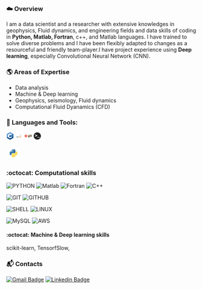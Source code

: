 ### :cloud: Overview 
I am a data scientist and a researcher with extensive knowledges in geophysics, Fluid dynamics, and engineering fields and data skills of coding in **Python, Matlab, Fortran**, c++, and Matlab languages. I have trained to solve diverse problems and I have been flexibly adapted to changes as a resourceful and friendly team-player.I have project experience using **Deep learning**, especially Convolutional Neural Network (CNN).

### :earth_americas: Areas of Expertise
 - Data analysis 
 - Machine & Deep learning
 - Geophysics, seismology, Fluid dynamics
 - Computational Fluid Dyanamics (CFD)



### 🧰 Languages and Tools:
<p align="center">


<code><img height="20" src="https://raw.githubusercontent.com/github/explore/80688e429a7d4ef2fca1e82350fe8e3517d3494d/topics/cpp/cpp.png"></code>
<code><img height="20" src="https://raw.githubusercontent.com/github/explore/80688e429a7d4ef2fca1e82350fe8e3517d3494d/topics/mysql/mysql.png"></code>
<code><img height="20" src="https://raw.githubusercontent.com/github/explore/80688e429a7d4ef2fca1e82350fe8e3517d3494d/topics/git/git.png"></code>
<code><img height="20" src="https://raw.githubusercontent.com/github/explore/80688e429a7d4ef2fca1e82350fe8e3517d3494d/topics/terminal/terminal.png"></code>


<img src="https://raw.githubusercontent.com/github/explore/80688e429a7d4ef2fca1e82350fe8e3517d3494d/topics/python/python.png" alt="Python" height="30" style="vertical-align:top; margin:4px">

### :octocat: Computational skills
![PYTHON](https://img.shields.io/badge/PYTHON-%E2%98%85%E2%98%85%E2%98%85%E2%98%85%E2%98%86-06d714?style=plastic&logo=Python&logoColor=white) 
![Matlab](https://img.shields.io/badge/Matlab-%E2%98%85%E2%98%85%E2%98%86%E2%98%86%E2%98%86-06d714?style=plastic&logo=mathworks&logoColor=white) 
![Fortran](https://img.shields.io/badge/Fortran-%E2%98%85%E2%98%85%E2%98%86%E2%98%86%E2%98%86-06d714?style=plastic&logo=Fortran&logoColor=white)
![C++](https://img.shields.io/badge/c++-%E2%98%85%E2%98%85%E2%98%86%E2%98%86%E2%98%86-06d714?style=plastic&logo=c++&logoColor=white)

![GIT](https://img.shields.io/badge/git-%E2%98%85%E2%98%85%E2%98%86%E2%98%86%E2%98%86-06d714?style=plastic&logo=git&logoColor=white)
![GITHUB](https://img.shields.io/badge/github-%E2%98%85%E2%98%85%E2%98%86%E2%98%86%E2%98%86-06d714?style=plastic&logo=github&logoColor=white)

![SHELL](https://img.shields.io/badge/shell-%E2%98%85%E2%98%85%E2%98%86%E2%98%86%E2%98%86-06d714?style=plastic&logo=shell&logoColor=white)
![LINUX](https://img.shields.io/badge/linux-%E2%98%85%E2%98%85%E2%98%86%E2%98%86%E2%98%86-06d714?style=plastic&logo=linux&logoColor=white)

![MySQL](https://img.shields.io/badge/mysql-%E2%98%85%E2%98%85%E2%98%86%E2%98%86%E2%98%86-06d714?style=plastic&logo=mysql&logoColor=white)
![AWS](https://img.shields.io/badge/aws-%E2%98%85%E2%98%85%E2%98%86%E2%98%86%E2%98%86-06d714?style=plastic&logo=aws&logoColor=white)

#### :octocat: Machine & Deep learning skills
scikit-learn, TensorfSlow, 

### :mailbox_with_mail: Contacts
[![Gmail Badge](https://img.shields.io/badge/Gmail-d14836?style=flat-square&logo=Gmail&logoColor=white&link=mailto:soyoun.son@gmail.com)](mailto:soyoun.son@gmail.com) 
[![Linkedin Badge](https://img.shields.io/badge/-LinkedIn-blue?style=flat-square&logo=Linkedin&logoColor=white&link=https://www.linkedin.com/in/soyounson)](https://www.linkedin.com/in/soyounson)

<!-- 
<p align="center">
 <a href="https://linkedin.com/in/soyounson" target="_blank" rel="noopener noreferrer"> <img src="https://cdn.jsdelivr.net/npm/simple-icons@v3/icons/linkedin.svg" alt="Python" height="40" style="vertical-align:top; margin:4px"></a>
 <a href="mailto:soyounson@gmail.com"> <img src="https://cdn.jsdelivr.net/npm/simple-icons@v3/icons/gmail.svg" alt="Python" height="40" style="vertical-align:top; margin:4px"></a>
</p>
<br /> 

![Soyoun Son's github stats](https://github-readme-stats.vercel.app/api?username=soyounson&show_icons=true)

